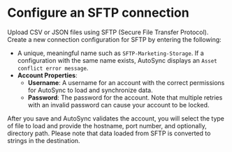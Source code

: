 # Configure an SFTP connection

Upload CSV or JSON files using SFTP \(Secure File Transfer Protocol\). Create a new connection configuration for SFTP by entering the following:

-   A unique, meaningful name such as `SFTP-Marketing-Storage`. If a configuration with the same name exists, AutoSync displays an `Asset conflict error message`.
-   **Account Properties**:
    -   **Username**: A username for an account with the correct permissions for AutoSync to load and synchronize data.
    -   **Password**: The password for the account. Note that multiple retries with an invalid password can cause your account to be locked.

After you save and AutoSync validates the account, you will select the type of file to load and provide the hostname, port number, and optionally, directory path. Please note that data loaded from SFTP is converted to strings in the destination.

